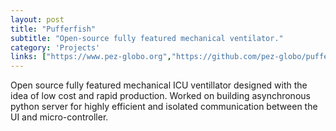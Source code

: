 ```yaml
---
layout: post
title: "Pufferfish"
subtitle: "Open-source fully featured mechanical ventilator."
category: 'Projects'
links: ["https://www.pez-globo.org","https://github.com/pez-globo/pufferfish-software"]
---
```


Open source fully featured mechanical ICU ventillator designed with the idea of low cost and rapid production. Worked on building asynchronous python server for highly efficient and isolated communication between the UI and micro-controller. 